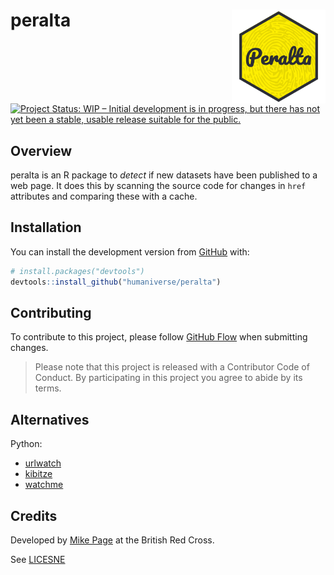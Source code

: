 # peralta <img src='man/figures/logo.png' align="right" height="150" /></a>

<!-- badges: start -->

[![Project Status: WIP – Initial development is in progress, but there
has not yet been a stable, usable release suitable for the
public.](https://www.repostatus.org/badges/latest/wip.svg)](https://www.repostatus.org/#wip)
<!-- badges: end -->

## Overview

peralta is an R package to *detect* if new datasets have been published to a web
page. It does this by scanning the source code for changes in `href` attributes
and comparing these with a cache.

## Installation

You can install the development version from
[GitHub](https://github.com/) with:

``` r
# install.packages("devtools")
devtools::install_github("humaniverse/peralta")
```

## Contributing

To contribute to this project, please follow [GitHub
Flow](https://guides.github.com/introduction/flow/) when submitting
changes.

> Please note that this project is released with a Contributor Code of
> Conduct. By participating in this project you agree to abide by its
> terms.

## Alternatives

Python:
- [urlwatch](https://github.com/thp/urlwatch)
- [kibitze](https://github.com/kibitzr/kibitzr)
- [watchme](https://github.com/vsoch/watchme)

## Credits

Developed by [Mike Page](https://github.com/MikeJohnPage) at the British Red 
Cross.

See [LICESNE](/LICENSE)